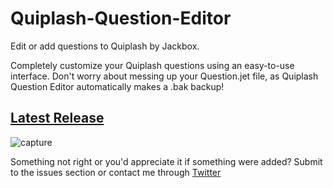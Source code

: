 # Quiplash-Question-Editor #
Edit or add questions to Quiplash by Jackbox.

Completely customize your Quiplash questions using an easy-to-use interface.
Don't worry about messing up your Question.jet file, as Quiplash Question Editor automatically makes a .bak backup!

## [Latest Release](https://github.com/CorySanin/Quiplash-Question-Editor/releases) ##

![capture](https://cloud.githubusercontent.com/assets/2897351/15756006/eb274550-28c4-11e6-99d6-60dff48e36b5.PNG)

Something not right or you'd appreciate it if something were added? Submit to the issues section or contact me through [Twitter](https://www.twitter.com/CorySanin)
